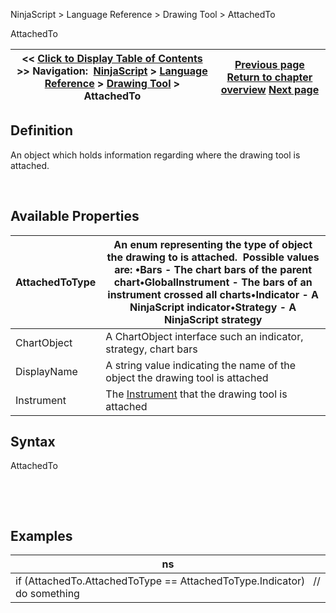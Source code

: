 ﻿


NinjaScript \> Language Reference \> Drawing Tool \> AttachedTo






















AttachedTo







| \<\< [Click to Display Table of Contents](attachedto.md) \>\> **Navigation:**     [NinjaScript](ninjascript.md) \> [Language Reference](language_reference_wip.md) \> [Drawing Tool](drawing_tools.md) \> AttachedTo | [Previous page](anchors.md) [Return to chapter overview](drawing_tools.md) [Next page](chartanchor.md) |
| --- | --- |











## Definition


An object which holds information regarding where the drawing tool is attached.


 


## Available Properties




| AttachedToType | An enum representing the type of object the drawing to is attached.  Possible values are: •Bars \- The chart bars of the parent chart•GlobalInstrument \- The bars of an instrument crossed all charts•Indicator \- A NinjaScript indicator•Strategy \- A NinjaScript strategy |
| --- | --- |
| ChartObject | A ChartObject interface such an indicator, strategy, chart bars |
| DisplayName | A string value indicating the name of the object the drawing tool is attached |
| Instrument | The [Instrument](instrument.md) that the drawing tool is attached |



## 


## 


## Syntax


AttachedTo


 


 


## Examples




| ns |
| --- |
| if (AttachedTo.AttachedToType \=\= AttachedToType.Indicator)    // do something |









